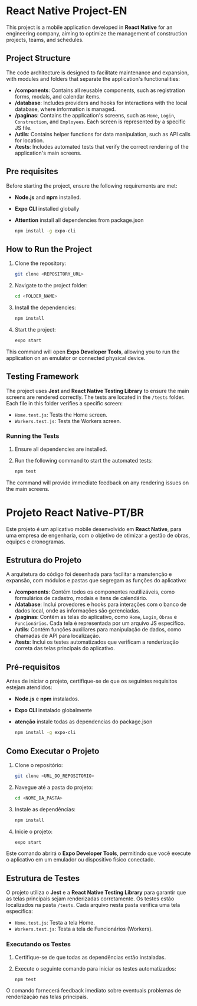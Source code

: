# React Native Project-EN

This project is a mobile application developed in **React Native** for an engineering company, aiming to optimize the management of construction projects, teams, and schedules.
## Project Structure

The code architecture is designed to facilitate maintenance and expansion, with modules and folders that separate the application's functionalities:

- **/components**: Contains all reusable components, such as registration forms, modals, and calendar items.
- **/database**: Includes providers and hooks for interactions with the local database, where information is managed.
- **/paginas**: Contains the application's screens, such as `Home`, `Login`, `Construction`, and `Employees`. Each screen is represented by a specific JS file.
- **/utils**: Contains helper functions for data manipulation, such as API calls for location.
- **/tests**: Includes automated tests that verify the correct rendering of the application's main screens.

## Pre requisites

Before starting the project, ensure the following requirements are met:

- **Node.js** and **npm** installed.
- **Expo CLI** installed globally
- **Attention** install all dependencies from package.json

  ```bash
  npm install -g expo-cli
  ```

## How to Run the Project

1. Clone the repository:

   ```bash
   git clone <REPOSITORY_URL>
   ```

2. Navigate to the project folder:

   ```bash
   cd <FOLDER_NAME>
   ```

3. Install the dependencies:

   ```bash
   npm install
   ```

4. Start the project:

   ```bash
   expo start
   ```

This command will open **Expo Developer Tools**, allowing you to run the application on an emulator or connected physical device.

## Testing Framework

The project uses **Jest** and **React Native Testing Library** to ensure the main screens are rendered correctly. The tests are located in the `/tests` folder. Each file in this folder verifies a specific screen:

- `Home.test.js`: Tests the Home screen.
- `Workers.test.js`: Tests the Workers screen.

### Running the Tests

1. Ensure all dependencies are installed.

2. Run the following command to start the automated tests:

   ```bash
   npm test
   ```

The command will provide immediate feedback on any rendering issues on the main screens.

# Projeto React Native-PT/BR

Este projeto é um aplicativo mobile desenvolvido em **React Native**, para uma empresa de engenharia, com o objetivo de otimizar a gestão de obras, equipes e cronogramas.

## Estrutura do Projeto

A arquitetura do código foi desenhada para facilitar a manutenção e expansão, com módulos e pastas que segregam as funções do aplicativo:

- **/components**: Contém todos os componentes reutilizáveis, como formulários de cadastro, modais e itens de calendário.
- **/database**: Inclui provedores e hooks para interações com o banco de dados local, onde as informações são gerenciadas.
- **/paginas**: Contém as telas do aplicativo, como `Home`, `Login`, `Obras` e `Funcionários`. Cada tela é representada por um arquivo JS específico.
- **/utils**: Contém funções auxiliares para manipulação de dados, como chamadas de API para localização.
- **/tests**: Inclui os testes automatizados que verificam a renderização correta das telas principais do aplicativo.

## Pré-requisitos

Antes de iniciar o projeto, certifique-se de que os seguintes requisitos estejam atendidos:

- **Node.js** e **npm** instalados.
- **Expo CLI** instalado globalmente
- **atenção** instale todas as dependencias do package.json

  ```bash
  npm install -g expo-cli
  ```

## Como Executar o Projeto

1. Clone o repositório:

   ```bash
   git clone <URL_DO_REPOSITORIO>
   ```

2. Navegue até a pasta do projeto:

   ```bash
   cd <NOME_DA_PASTA>
   ```

3. Instale as dependências:

   ```bash
   npm install
   ```

4. Inicie o projeto:

   ```bash
   expo start
   ```

Este comando abrirá o **Expo Developer Tools**, permitindo que você execute o aplicativo em um emulador ou dispositivo físico conectado.

## Estrutura de Testes

O projeto utiliza o **Jest** e a **React Native Testing Library** para garantir que as telas principais sejam renderizadas corretamente. Os testes estão localizados na pasta `/tests`. Cada arquivo nesta pasta verifica uma tela específica:

- `Home.test.js`: Testa a tela Home.
- `Workers.test.js`: Testa a tela de Funcionários (Workers).

### Executando os Testes

1. Certifique-se de que todas as dependências estão instaladas.

2. Execute o seguinte comando para iniciar os testes automatizados:

   ```bash
   npm test
   ```

O comando fornecerá feedback imediato sobre eventuais problemas de renderização nas telas principais.
